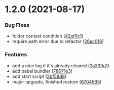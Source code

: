 # 1.2.0 (2021-08-17)


### Bug Fixes

* folder context condition ([42af0c1](https://github.com/bqardi/clear-cra/commit/42af0c1d77ef66fc76d4099a3b9768393d319f32))
* require path error due to refactor ([26ac016](https://github.com/bqardi/clear-cra/commit/26ac016499afd40d8a7eaff21e72ff99bf477370))


### Features

* add a nice log if it's already cleared ([3a333d1](https://github.com/bqardi/clear-cra/commit/3a333d1165ada318801d2d8d99c4e7c3cce7717c))
* add babel bundler ([78671e3](https://github.com/bqardi/clear-cra/commit/78671e3ef0451e1b1418a0554ff937cefd83b17a))
* add start script ([2bf58d8](https://github.com/bqardi/clear-cra/commit/2bf58d8203b4b1073198b9a99ed5648c3a72b7cb))
* major upgrade, finished restore ([6704565](https://github.com/bqardi/clear-cra/commit/670456513e222846003e7874920d814a82e5ee30))

